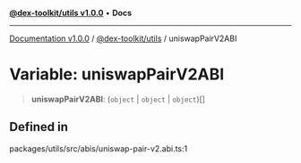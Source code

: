 [**@dex-toolkit/utils v1.0.0**](../README.md) • **Docs**

***

[Documentation v1.0.0](../../../packages.md) / [@dex-toolkit/utils](../README.md) / uniswapPairV2ABI

# Variable: uniswapPairV2ABI

> **uniswapPairV2ABI**: (`object` \| `object` \| `object`)[]

## Defined in

packages/utils/src/abis/uniswap-pair-v2.abi.ts:1

